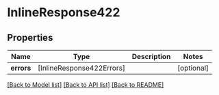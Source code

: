 # InlineResponse422

## Properties
Name | Type | Description | Notes
------------ | ------------- | ------------- | -------------
**errors** | [InlineResponse422Errors] |  | [optional] 

[[Back to Model list]](../README.md#documentation-for-models) [[Back to API list]](../README.md#documentation-for-api-endpoints) [[Back to README]](../README.md)


